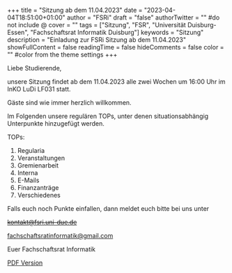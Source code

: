 +++ 
title = "Sitzung ab dem 11.04.2023" 
date = "2023-04-04T18:51:00+01:00" 
author = "FSRi" 
draft = "false" 
authorTwitter = "" #do not include @ 
cover = "" 
tags = ["Sitzung", "FSR", "Universität Duisburg-Essen", "Fachschaftsrat Informatik Duisburg"] 
keywords = "Sitzung" 
description = "Einladung zur FSRi Sitzung ab dem 11.04.2023" 
showFullContent = false 
readingTime = false 
hideComments = false 
color = "" #color from the theme settings 
+++

Liebe Studierende,

unsere Sitzung findet ab dem 11.04.2023 alle zwei Wochen um 16:00 Uhr im InKO LuDi LF031 statt.

Gäste sind wie immer herzlich willkommen.

Im Folgenden unsere regulären TOPs, unter denen situationsabhängig Unterpunkte
hinzugefügt werden.

TOPs:

1. Regularia
2. Veranstaltungen
3. Gremienarbeit
4. Interna
5. E-Mails
6. Finanzanträge
7. Verschiedenes

Falls euch noch Punkte einfallen, dann meldet euch bitte bei uns unter

~~kontakt@fsri.uni-due.de~~  

fachschaftsratinformatik@gmail.com

Euer Fachschaftsrat Informatik

[PDF Version](/einladung_2023_04_11.pdf)
